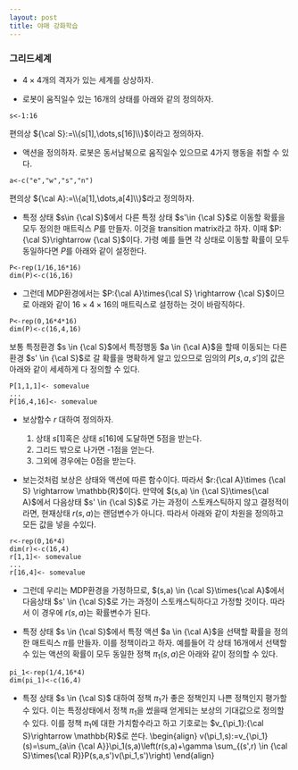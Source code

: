 ```yaml
---
layout: post
title: 야매 강화학습
---
```


### 그리드세계 

- $4\times 4$개의 격자가 있는 세계를 상상하자. 

- 로봇이 움직일수 있는 16개의 상태를 아래와 같의 정의하자. 
```{r}
s<-1:16
```
편의상 ${\cal S}:=\\{s[1],\dots,s[16]\\}$이라고 정의하자. 

- 액션을 정의하자. 로봇은 동서남북으로 움직일수 있으므로 4가지 행동을 취할 수 있다.
```{r}
a<-c("e","w","s","n")
```
편의상 ${\cal A}:=\\{a[1],\dots,a[4]\\}$라고 정의하자. 

- 특정 상태 $s\in {\cal S}$에서 다른 특정 상태 $s'\in {\cal S}$로 이동할 확률을 모두 정의한 매트릭스 $P$를 만들자. 이것을 transition matrix라고 하자. 이때 $P:{\cal S}\rightarrow {\cal S}$이다. 가령 예를 들면 각 상태로 이동할 확률이 모두 동일하다면 $P$를 아래와 같이 설정한다. 
```{r}
P<-rep(1/16,16*16)
dim(P)<-c(16,16)
```

- 그런데 MDP환경에서는 $P:{\cal A}\times{\cal S} \rightarrow {\cal S}$이므로 아래와 같이 $16 \times  4 \times 16$의 매트릭스로 설정하는 것이 바람직하다. 
```{r}
P<-rep(0,16*4*16)
dim(P)<-c(16,4,16)
``` 
보통 특정환경 $s \in {\cal S}$에서 특정행동 $a \in {\cal A}$을 할때 이동되는 다른 환경 $s' \in {\cal S}$로 갈 확률을 명확하게 알고 있으므로 임의의 $P[s,a,s']$의 값은 아래와 같이 세세하게 다 정의할 수 있다. 
```{r}
P[1,1,1]<- somevalue
...
P[16,4,16]<- somevalue
```

- 보상함수 $r$ 대하여 정의하자.  
  1. 상태 $s[1]$혹은 상태 $s[16]$에 도달하면 5점을 받는다. 
  2. 그리드 밖으로 나가면 -1점을 얻는다. 
  3. 그외에 경우에는 0점을 받는다.  

- 보는것처럼 보상은 상태와 액션에 따른 함수이다. 따라서 $r:{\cal A}\times {\cal S} \rightarrow \mathbb{R}$이다. 만약에 $(s,a) \in {\cal S}\times{\cal A}$에서 다음상태 $s' \in {\cal S}$로 가는 과정이 스토캐스틱하지 않고 결정적이라면, 현재상태 $r(s,a)$는 랜덤변수가 아니다. 따라서 아래와 같이 차원을 정의하고 모든 값을 넣을 수있다.  
```{r}
r<-rep(0,16*4)
dim(r)<-c(16,4)
r[1,1]<- somevalue
...
r[16,4]<- somevalue
```

- 그런데 우리는 MDP환경을 가정하므로, $(s,a) \in {\cal S}\times{\cal A}$에서 다음상태 $s' \in {\cal S}$로 가는 과정이 스토캐스틱하다고 가정할 것이다. 따라서 이 경우에 $r(s,a)$는 확률변수가 된다. 

- 특정 상태 $s \in {\cal S}$에서 특정 액션 $a \in {\cal A}$을 선택할 확률을 정의한 매트릭스 $\pi$를 만들자. 이를 정책이라고 하자. 예를들어 각 상태 16개에서 선택할 수 있는 액션의 확률이 모두 동일한 정책 $\pi_1(s,a)$은 아래와 같이 정의할 수 있다. 
```{r}
pi_1<-rep(1/4,16*4)
dim(pi_1)<-c(16,4) 
```

- 특정 상태 $s \in {\cal S}$ 대하여 정책 $\pi_1$가 좋은 정책인지 나쁜 정책인지 평가할 수 있다. 이는 특정상태에서 정책 $\pi_1$을 썼을때 얻게되는 보상의 기대값으로 정의할 수 있다. 이를 정책 $\pi_1$에 대한 가치함수라고 하고 기호로는 $v_{\pi_1}:{\cal S}\rightarrow \mathbb{R}$로 쓴다. 
\begin{align}
v(\pi_1,s):=v_{\pi_1}(s)=\sum_{a\in {\cal A}}\pi_1(s,a)\left(r(s,a)+\gamma \sum_{(s',r) \in {\cal S}\times{\cal R}}P(s,a,s')v(\pi_1,s')\right)
\end{align}

